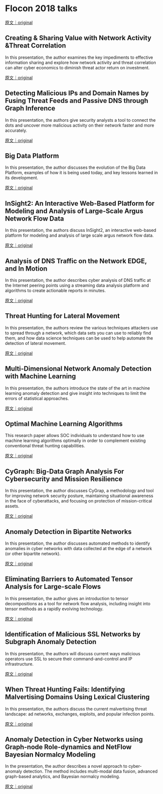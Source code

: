
# Flocon 2018 talks

[原文｜original](https://insights.sei.cmu.edu/library/flocon-2018-presentations)     

## Creating &amp; Sharing Value with Network Activity &amp;Threat Correlation

In this presentation, the author examines the key impediments to effective information sharing and explore how network activity and threat correlation can alter cyber economics to diminish threat actor return on investment.

[原文｜original](https://insights.sei.cmu.edu/library/creating-sharing-value-with-network-activity-threat-correlation/)
        
## Detecting Malicious IPs and Domain Names by Fusing Threat Feeds and Passive DNS through Graph Inference

In this presentation, the authors give security analysts a tool to connect the dots and uncover more malicious activity on their network faster and more accurately.

[原文｜original](https://insights.sei.cmu.edu/library/detecting-malicious-ips-and-domain-names-by-fusing-threat-feeds-and-passive-dns-through-graph-inference/)
        
## Big Data Platform

In this presentation, the author discusses the evolution of the Big Data Platform, examples of how it is being used today, and key lessons learned in its development.

[原文｜original](https://insights.sei.cmu.edu/library/big-data-platform/)
        
## InSight2: An Interactive Web-Based Platform for Modeling and Analysis of Large-Scale Argus Network Flow Data

In this presentation, the authors discuss InSight2, an interactive web-based platform for modeling and analysis of large scale argus network flow data.

[原文｜original](https://insights.sei.cmu.edu/library/insight2-an-interactive-web-based-platform-for-modeling-and-analysis-of-large-scale-argus-network-flow-data/)
        
## Analysis of DNS Traffic on the Network EDGE, and In Motion

In this presentation, the author describes cyber analysis of DNS traffic at the Internet peering points using a streaming data analysis platform and algorithms to create actionable reports in minutes.

[原文｜original](https://insights.sei.cmu.edu/library/analysis-of-dns-traffic-on-the-network-edge-and-in-motion/)
        
## Threat Hunting for Lateral Movement

In this presentation, the authors review the various techniques attackers use to spread through a network, which data sets you can use to reliably find them, and how data science techniques can be used to help automate the detection of lateral movement.

[原文｜original](https://insights.sei.cmu.edu/library/threat-hunting-for-lateral-movement/)
        
## Multi-Dimensional Network Anomaly Detection with Machine Learning

In this presentation, the authors introduce the state of the art in machine learning anomaly detection and give insight into techniques to limit the errors of statistical approaches.

[原文｜original](https://insights.sei.cmu.edu/library/multi-dimensional-network-anomaly-detection-with-machine-learning/)
        
## Optimal Machine Learning Algorithms

This research paper allows SOC individuals to understand how to use machine learning algorithms optimally in order to complement existing conventional threat hunting capabilities.

[原文｜original](https://insights.sei.cmu.edu/library/optimal-machine-learning-algorithms/)
        
## CyGraph: Big-Data Graph Analysis For Cybersecurity and Mission Resilience

In this presentation, the author discusses CyGrap, a methodology and tool for improving network security posture, maintaining situational awareness in the face of cyberattacks, and focusing on protection of mission-critical assets.

[原文｜original](https://insights.sei.cmu.edu/library/cygraph-big-data-graph-analysis-for-cybersecurity-and-mission-resilience/)
        
## Anomaly Detection in Bipartite Networks

In this presentation, the author discusses automated methods to identify anomalies in cyber networks with data collected at the edge of a network (or other bipartite network).

[原文｜original](https://insights.sei.cmu.edu/library/anomaly-detection-in-bipartite-networks/)
        
## Eliminating Barriers to Automated Tensor Analysis for Large-scale Flows

In this presentation, the author gives an introduction to tensor decompositions as a tool for network flow analysis, including insight into tensor methods as a rapidly evolving technology.

[原文｜original](https://insights.sei.cmu.edu/library/eliminating-barriers-to-automated-tensor-analysis-for-large-scale-flows/)
        
## Identification of Malicious SSL Networks by Subgraph Anomaly Detection

In this presentation, the authors will discuss  current ways malicious operators use SSL to secure their command-and-control and IP infrastructure.

[原文｜original](https://insights.sei.cmu.edu/library/identification-of-malicious-ssl-networks-by-subgraph-anomaly-detection/)
        
## When Threat Hunting Fails: Identifying Malvertising Domains Using Lexical Clustering

In this presentation, the authors discuss the current malvertising threat landscape: ad networks, exchanges, exploits, and popular infection points.

[原文｜original](https://insights.sei.cmu.edu/library/when-threat-hunting-fails-identifying-malvertising-domains-using-lexical-clustering/)
        
## Anomaly Detection in Cyber Networks using Graph-node Role-dynamics  and  NetFlow Bayesian Normalcy Modeling

In the presentation, the author describes a novel approach to cyber-anomaly detection. The method includes multi-modal data fusion, advanced graph-based analytics, and Bayesian normalcy modeling.

[原文｜original](https://insights.sei.cmu.edu/library/anomaly-detection-in-cyber-networks-using-graph-node-role-dynamics-and-netflow-bayesian-normalcy-modeling/)
        